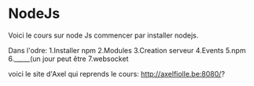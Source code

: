 # NodeJs
Voici le cours sur node Js
commencer par installer nodejs.

Dans l'odre:
1.Installer npm
2.Modules
3.Creation serveur
4.Events
5.npm
6._____(un jour peut être
7.websocket




voici le site d'Axel qui reprends le cours:
http://axelfiolle.be:8080/?
